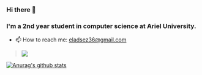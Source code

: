 ### Hi there 👋
### I'm a 2nd year student in computer science at Ariel University.
- 📫 How to reach me: eladsez36@gmail.com

>![](https://komarev.com/ghpvc/?username=20shaked20&color=grey)

[![Anurag's github stats](https://github-readme-stats.vercel.app/api?username=eladsez&show_icons=true&theme=vue-dark&line_height=20)](https://github.com/anuraghazra/github-readme-stats)



